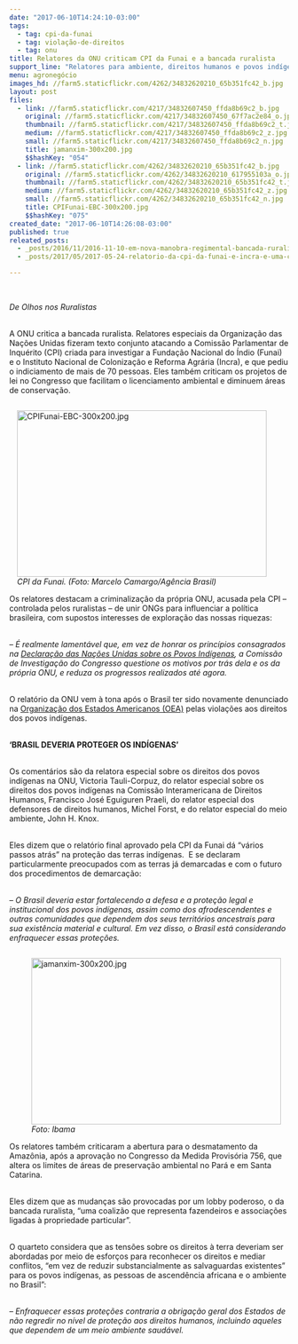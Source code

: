 ```yaml
---
date: "2017-06-10T14:24:10-03:00"
tags:
  - tag: cpi-da-funai
  - tag: violação-de-direitos
  - tag: onu
title: Relatores da ONU criticam CPI da Funai e a bancada ruralista
support_line: "Relatores para ambiente, direitos humanos e povos indígenas lamentam criminalização da ONU no Congresso e projetos que facilitam licenciamento ambiental."
menu: agronegócio
images_hd: //farm5.staticflickr.com/4262/34832620210_65b351fc42_b.jpg
layout: post
files:
  - link: //farm5.staticflickr.com/4217/34832607450_ffda8b69c2_b.jpg
    original: //farm5.staticflickr.com/4217/34832607450_67f7ac2e84_o.jpg
    thumbnail: //farm5.staticflickr.com/4217/34832607450_ffda8b69c2_t.jpg
    medium: //farm5.staticflickr.com/4217/34832607450_ffda8b69c2_z.jpg
    small: //farm5.staticflickr.com/4217/34832607450_ffda8b69c2_n.jpg
    title: jamanxim-300x200.jpg
    $$hashKey: "054"
  - link: //farm5.staticflickr.com/4262/34832620210_65b351fc42_b.jpg
    original: //farm5.staticflickr.com/4262/34832620210_617955103a_o.jpg
    thumbnail: //farm5.staticflickr.com/4262/34832620210_65b351fc42_t.jpg
    medium: //farm5.staticflickr.com/4262/34832620210_65b351fc42_z.jpg
    small: //farm5.staticflickr.com/4262/34832620210_65b351fc42_n.jpg
    title: CPIFunai-EBC-300x200.jpg
    $$hashKey: "075"
created_date: "2017-06-10T14:26:08-03:00"
published: true
releated_posts:
  - _posts/2016/11/2016-11-10-em-nova-manobra-regimental-bancada-ruralista-elege-presidente-da-cpi-incra-funai-2.md
  - _posts/2017/05/2017-05-24-relatorio-da-cpi-da-funai-e-incra-e-uma-compilacao-de-insanidades.md

---
```

<p>&nbsp;</p>

<p><em>De Olhos nos Ruralistas&nbsp;</em></p>

<p><br />
A ONU critica a bancada ruralista. Relatores especiais da Organiza&ccedil;&atilde;o das Na&ccedil;&otilde;es Unidas fizeram texto conjunto atacando a Comiss&atilde;o Parlamentar de Inqu&eacute;rito (CPI) criada para investigar a Funda&ccedil;&atilde;o Nacional do &Iacute;ndio (Funai) e o Instituto Nacional de Coloniza&ccedil;&atilde;o e Reforma Agr&aacute;ria (Incra), e que pediu o indiciamento de mais de 70 pessoas. Eles tamb&eacute;m criticam os projetos de lei no Congresso que facilitam o licenciamento ambiental e diminuem &aacute;reas de conserva&ccedil;&atilde;o.</p>

<figure class="image" style="float:right"><img alt="CPIFunai-EBC-300x200.jpg" height="300" src="//farm5.staticflickr.com/4262/34832620210_65b351fc42_b.jpg" width="450" />
<figcaption><em>CPI da Funai. (Foto: Marcelo Camargo/Ag&ecirc;ncia Brasil)</em></figcaption>
</figure>

<p><br />
Os relatores destacam a criminaliza&ccedil;&atilde;o da pr&oacute;pria ONU, acusada pela CPI &ndash; controlada pelos ruralistas &ndash; de unir ONGs para influenciar a pol&iacute;tica brasileira, com supostos interesses de explora&ccedil;&atilde;o das nossas riquezas:</p>

<p><br />
<em>&ndash; &Eacute; realmente lament&aacute;vel que, em vez de honrar os princ&iacute;pios consagrados na <a href="http://www.un.org/esa/socdev/unpfii/documents/DRIPS_pt.pdf">Declara&ccedil;&atilde;o das Na&ccedil;&otilde;es Unidas sobre os Povos Ind&iacute;genas</a>, a Comiss&atilde;o de Investiga&ccedil;&atilde;o do Congresso questione os motivos por tr&aacute;s dela e os da pr&oacute;pria ONU, e reduza os progressos realizados at&eacute; agora.</em></p>

<p><br />
O relat&oacute;rio da ONU vem &agrave; tona ap&oacute;s o Brasil ter sido novamente denunciado na <a href="https://outraspalavras.net/deolhonosruralistas/2017/05/23/brasil-sera-denunciado-na-oea-por-violar-direitos-dos-povos-indigenas/">Organiza&ccedil;&atilde;o dos Estados Americanos (OEA)</a> pelas viola&ccedil;&otilde;es aos direitos dos povos ind&iacute;genas.</p>

<p><br />
<strong>&lsquo;BRASIL DEVERIA PROTEGER OS IND&Iacute;GENAS&rsquo;</strong></p>

<p><br />
Os coment&aacute;rios s&atilde;o da relatora especial sobre os direitos dos povos ind&iacute;genas na ONU, Victoria Tauli-Corpuz, do relator especial sobre os direitos dos povos ind&iacute;genas na Comiss&atilde;o Interamericana de Direitos Humanos, Francisco Jos&eacute; Eguiguren Praeli, do relator especial dos defensores de direitos humanos, Michel Forst, e do relator especial do meio ambiente, John H. Knox.</p>

<p><br />
Eles dizem que o relat&oacute;rio final aprovado pela CPI da Funai d&aacute; &ldquo;v&aacute;rios passos atr&aacute;s&rdquo; na prote&ccedil;&atilde;o das terras ind&iacute;genas. &nbsp;E se declaram particularmente preocupados com as terras j&aacute; demarcadas e com o futuro dos procedimentos de demarca&ccedil;&atilde;o:</p>

<p><br />
<em>&ndash; O Brasil deveria estar fortalecendo a defesa e a prote&ccedil;&atilde;o legal e institucional dos povos ind&iacute;genas, assim como dos afrodescendentes e outras comunidades que dependem dos seus territ&oacute;rios ancestrais para sua exist&ecirc;ncia material e cultural. Em vez disso, o Brasil est&aacute; considerando enfraquecer essas prote&ccedil;&otilde;es.</em></p>

<figure class="image" style="float:left"><img alt="jamanxim-300x200.jpg" height="300" src="//farm5.staticflickr.com/4217/34832607450_ffda8b69c2_b.jpg" width="450" />
<figcaption><em>Foto: Ibama</em></figcaption>
</figure>

<p><br />
Os relatores tamb&eacute;m criticaram a abertura para o desmatamento da Amaz&ocirc;nia, ap&oacute;s a aprova&ccedil;&atilde;o no Congresso da Medida Provis&oacute;ria 756, que altera os limites de &aacute;reas de preserva&ccedil;&atilde;o ambiental no Par&aacute; e em Santa Catarina.</p>

<p><br />
Eles dizem que as mudan&ccedil;as s&atilde;o provocadas por um lobby poderoso, o da bancada ruralista, &ldquo;uma coaliz&atilde;o que representa fazendeiros e associa&ccedil;&otilde;es ligadas &agrave; propriedade particular&rdquo;.</p>

<p><br />
O quarteto considera que as tens&otilde;es sobre os direitos &agrave; terra deveriam ser abordadas por meio de esfor&ccedil;os para reconhecer os direitos e mediar conflitos, &ldquo;em vez de reduzir substancialmente as salvaguardas existentes&rdquo; para os povos ind&iacute;genas, as pessoas de ascend&ecirc;ncia africana e o ambiente no Brasil&rdquo;:</p>

<p><br />
<em>&ndash; Enfraquecer essas prote&ccedil;&otilde;es contraria a obriga&ccedil;&atilde;o geral dos Estados de n&atilde;o regredir no n&iacute;vel de prote&ccedil;&atilde;o aos direitos humanos, incluindo aqueles que dependem de um meio ambiente saud&aacute;vel.</em></p>

